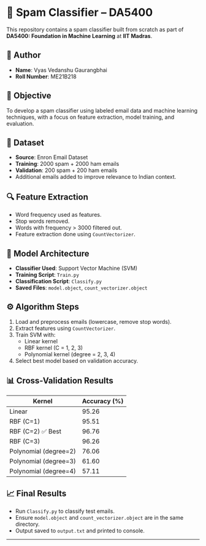 # 📧 Spam Classifier – DA5400

This repository contains a spam classifier built from scratch as part of **DA5400: Foundation in Machine Learning** at **IIT Madras**.

## 👤 Author

- **Name**: Vyas Vedanshu Gaurangbhai  
- **Roll Number**: ME21B218

## 🎯 Objective

To develop a spam classifier using labeled email data and machine learning techniques, with a focus on feature extraction, model training, and evaluation.

## 📁 Dataset

- **Source**: Enron Email Dataset  
- **Training**: 2000 spam + 2000 ham emails  
- **Validation**: 200 spam + 200 ham emails  
- Additional emails added to improve relevance to Indian context.

## 🔍 Feature Extraction

- Word frequency used as features.
- Stop words removed.
- Words with frequency > 3000 filtered out.
- Feature extraction done using `CountVectorizer`.

## 🧠 Model Architecture

- **Classifier Used**: Support Vector Machine (SVM)
- **Training Script**: `Train.py`
- **Classification Script**: `Classify.py`
- **Saved Files**: `model.object`, `count_vectorizer.object`

## ⚙️ Algorithm Steps

1. Load and preprocess emails (lowercase, remove stop words).
2. Extract features using `CountVectorizer`.
3. Train SVM with:
   - Linear kernel
   - RBF kernel (C = 1, 2, 3)
   - Polynomial kernel (degree = 2, 3, 4)
4. Select best model based on validation accuracy.

## 📊 Cross-Validation Results

| Kernel                     | Accuracy (%) |
|---------------------------|--------------|
| Linear                    | 95.26        |
| RBF (C=1)                 | 95.51        |
| RBF (C=2) ✅ Best         | 96.76        |
| RBF (C=3)                 | 96.26        |
| Polynomial (degree=2)     | 76.06        |
| Polynomial (degree=3)     | 61.60        |
| Polynomial (degree=4)     | 57.11        |

## 📈 Final Results

- Run `Classify.py` to classify test emails.
- Ensure `model.object` and `count_vectorizer.object` are in the same directory.
- Output saved to `output.txt` and printed to console.

---
